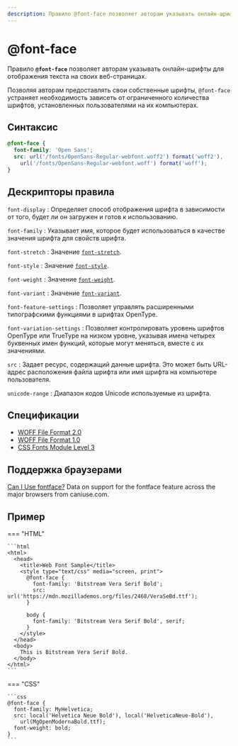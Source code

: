 ```yaml
---
description: Правило @font-face позволяет авторам указывать онлайн-шрифты для отображения текста на своих веб-страницах
---
```


# @font-face

Правило **`@font-face`** позволяет авторам указывать онлайн-шрифты для отображения текста на своих веб-страницах.

Позволяя авторам предоставлять свои собственные шрифты, `@font-face` устраняет необходимость зависеть от ограниченного количества шрифтов, установленных пользователями на их компьютерах.

## Синтаксис

```css
@font-face {
  font-family: 'Open Sans';
  src: url('/fonts/OpenSans-Regular-webfont.woff2') format('woff2'),
    url('/fonts/OpenSans-Regular-webfont.woff') format('woff');
}
```

## Дескрипторы правила

`font-display`
: Определяет способ отображения шрифта в зависимости от того, будет ли он загружен и готов к использованию.

`font-family`
: Указывает имя, которое будет использоваться в качестве значения шрифта для свойств шрифта.

`font-stretch`
: Значение [`font-stretch`](font-stretch.md).

`font-style`
: Значение [`font-style`](font-style.md).

`font-weight`
: Значение [`font-weight`](font-weight.md).

`font-variant`
: Значение [`font-variant`](font-variant.md).

`font-feature-settings`
: Позволяет управлять расширенными типографскими функциями в шрифтах OpenType.

`font-variation-settings`
: Позволяет контролировать уровень шрифтов OpenType или TrueType на низком уровне, указывая имена четырех буквенных имен функций, которые могут меняться, вместе с их значениями.

`src`
: Задает ресурс, содержащий данные шрифта. Это может быть URL-адрес расположения файла шрифта или имя шрифта на компьютере пользователя.

`unicode-range`
: Диапазон кодов Unicode используемые из шрифта.

## Спецификации

- [WOFF File Format 2.0](https://www.w3.org/TR/WOFF2/)
- [WOFF File Format 1.0](http://www.w3.org/TR/WOFF/)
- [CSS Fonts Module Level 3](https://drafts.csswg.org/css-fonts-3/#font-face-rule)

## Поддержка браузерами

<p class="ciu_embed" data-feature="fontface" data-periods="future_1,current,past_1,past_2">
<a href="http://caniuse.com/#feat=fontface">Can I Use fontface?</a> Data on support for the fontface feature across the major browsers from caniuse.com.
</p>

## Пример

=== "HTML"

    ```html
    <html>
      <head>
        <title>Web Font Sample</title>
        <style type="text/css" media="screen, print">
          @font-face {
            font-family: 'Bitstream Vera Serif Bold';
            src: url('https://mdn.mozillademos.org/files/2468/VeraSeBd.ttf');
          }

          body {
            font-family: 'Bitstream Vera Serif Bold', serif;
          }
        </style>
      </head>
      <body>
        This is Bitstream Vera Serif Bold.
      </body>
    </html>
    ```

=== "CSS"

    ```css
    @font-face {
      font-family: MyHelvetica;
      src: local('Helvetica Neue Bold'), local('HelveticaNeue-Bold'),
        url(MgOpenModernaBold.ttf);
      font-weight: bold;
    }
    ```
